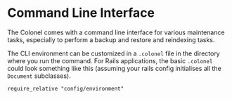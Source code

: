 # Command Line Interface

The Colonel comes with a command line interface for various maintenance tasks,
especially to perform a backup and restore and reindexing tasks.

The CLI environment can be customized in a `.colonel` file in the directory
where you run the command. For Rails applications, the basic `.colonel` could
look something like this (assuming your rails config initialises all the
`Document` subclasses).

```
require_relative "config/environment"
```
